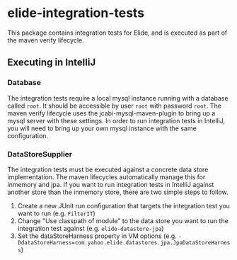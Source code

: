 # elide-integration-tests

This package contains integration tests for Elide, and is executed as part of the maven verify lifecycle.

## Executing in IntelliJ

### Database

The integration tests require a local mysql instance running with a database called `root`. It should be accessible by 
user `root` with password `root`. The maven verify lifecycle uses the jcabi-mysql-maven-plugin to bring up a mysql
server with these settings. In order to run integration tests in IntelliJ, you will need to bring up your own mysql
instance with the same configuration.

### DataStoreSupplier

The integration tests must be executed against a concrete data store implementation. The maven lifecycles automatically manage this for inmemory and jpa. If you want to run integration tests in IntelliJ against another store than the inmemory store, there are two simple steps to follow.

1. Create a new JUnit run configuration that targets the integration test you want to run (e.g. `FilterIT`)
1. Change "Use classpath of module" to the data store you want to run the integration test against 
    (e.g. `elide-datastore-jpa`)
1. Set the dataStoreHarness property in VM options
    (e.g. `-DdataStoreHarness=com.yahoo.elide.datastores.jpa.JpaDataStoreHarness`)


